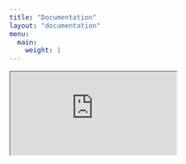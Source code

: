 ```yaml
---
title: "Documentation"
layout: "documentation"
menu:
  main:
    weight: 1
---
```


<iframe class="documentation-container" src="https://nifi.apache.org/docs/nifi-docs/"></iframe>

